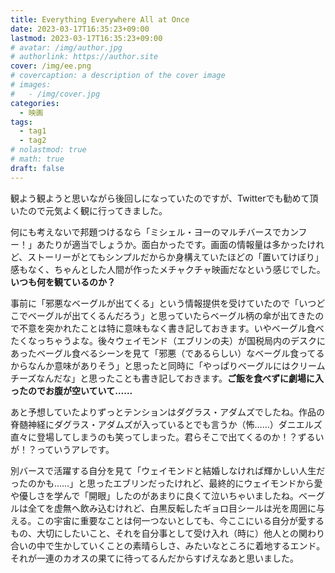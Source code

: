 ```yaml
---
title: Everything Everywhere All at Once
date: 2023-03-17T16:35:23+09:00
lastmod: 2023-03-17T16:35:23+09:00
# avatar: /img/author.jpg
# authorlink: https://author.site
cover: /img/ee.png
# covercaption: a description of the cover image
# images:
#   - /img/cover.jpg
categories:
  - 映画
tags:
  - tag1
  - tag2
# nolastmod: true
# math: true
draft: false
---
```


観よう観ようと思いながら後回しになっていたのですが、Twitterでも勧めて頂いたので元気よく観に行ってきました。
<!--more-->
何にも考えないで邦題つけるなら「ミシェル・ヨーのマルチバースでカンフー！」あたりが適当でしょうか。面白かったです。画面の情報量は多かったけれど、ストーリーがとてもシンプルだからか身構えていたほどの「置いてけぼり」感もなく、ちゃんとした人間が作ったメチャクチャ映画だなという感じでした。**いつも何を観ているのか？**

事前に「邪悪なベーグルが出てくる」という情報提供を受けていたので「いつどこでベーグルが出てくるんだろう」と思っていたらベーグル柄の傘が出てきたので不意を突かれたことは特に意味もなく書き記しておきます。いやベーグル食べたくなっちゃうよな。後々ウェイモンド（エブリンの夫）が国税局内のデスクにあったベーグル食べるシーンを見て「邪悪（であるらしい）なベーグル食ってるからなんか意味がありそう」と思ったと同時に「やっぱりベーグルにはクリームチーズなんだな」と思ったことも書き記しておきます。**ご飯を食べずに劇場に入ったのでお腹が空いていて……**

あと予想していたよりずっとテンションはダグラス・アダムズでしたね。作品の脊髄神経にダグラス・アダムズが入っているとでも言うか（怖……）ダニエルズ直々に登場してしまうのも笑ってしまった。君らそこで出てくるのか！？ずるいが！？っていうアレです。

別バースで活躍する自分を見て「ウェイモンドと結婚しなければ輝かしい人生だったのかも……」と思ったエブリンだったけれど、最終的にウェイモンドから愛や優しさを学んで「開眼」したのがあまりに良くて泣いちゃいましたね。ベーグルは全てを虚無へ飲み込むけれど、白黒反転したギョロ目シールは光を周囲に与える。この宇宙に重要なことは何一つないとしても、今ここにいる自分が愛するもの、大切にしたいこと、それを自分事として受け入れ（時に）他人との関わり合いの中で生かしていくことの素晴らしさ、みたいなところに着地するエンド。それが一連のカオスの果てに待ってるんだからすげえなあと思いました。
